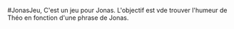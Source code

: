 #JonasJeu, C'est un jeu pour Jonas. L'objectif est vde trouver l'humeur de Théo en fonction d'une phrase de Jonas.
